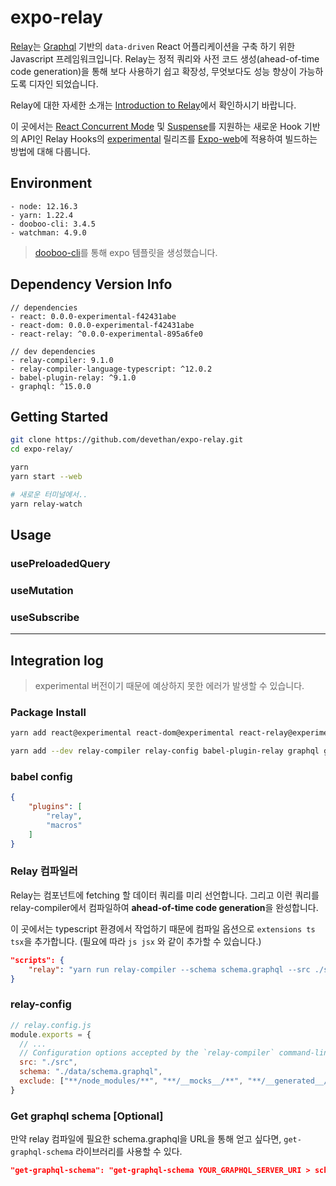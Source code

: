 # expo-relay
[Relay](https://relay.dev/)는 [Graphql](https://graphql.org/) 기반의 `data-driven` React 어플리케이션을 구축
하기 위한 Javascript 프레임워크입니다. Relay는 정적 쿼리와 사전 코드 생성(ahead-of-time code generation)을 통해 보다 사용하기 쉽고 확장성, 무엇보다도 성능 향상이 가능하도록 디자인 되었습니다.

Relay에 대한 자세한 소개는 [Introduction to Relay](https://relay.dev/docs/en/introduction-to-relay)에서 확인하시기 바랍니다.

이 곳에서는 [React Concurrent Mode](https://reactjs.org/docs/concurrent-mode-intro.html) 및 [Suspense](https://reactjs.org/docs/concurrent-mode-suspense.html)를 지원하는 새로운 Hook 기반의 API인 Relay Hooks의 [experimental](https://github.com/facebook/relay/tree/master/packages/relay-experimental) 릴리즈를 [Expo-web](https://docs.expo.io/workflow/web/#-progressive-web-apps)에 적용하여 빌드하는 방법에 대해 다룹니다.

## Environment
```
- node: 12.16.3
- yarn: 1.22.4
- dooboo-cli: 3.4.5
- watchman: 4.9.0
```

> [dooboo-cli](https://github.com/dooboolab/dooboo-cli)를 통해 expo 템플릿을 생성했습니다.

## Dependency Version Info
```
// dependencies
- react: 0.0.0-experimental-f42431abe
- react-dom: 0.0.0-experimental-f42431abe
- react-relay: ^0.0.0-experimental-895a6fe0

// dev dependencies
- relay-compiler: 9.1.0
- relay-compiler-language-typescript: ^12.0.2
- babel-plugin-relay: ^9.1.0
- graphql: ^15.0.0
```

## Getting Started
```bash
git clone https://github.com/devethan/expo-relay.git
cd expo-relay/

yarn
yarn start --web

# 새로운 터미널에서..
yarn relay-watch
```

## Usage
### usePreloadedQuery

### useMutation

### useSubscribe

***
## Integration log
> experimental 버전이기 때문에 예상하지 못한 에러가 발생할 수 있습니다.

### Package Install
```bash
yarn add react@experimental react-dom@experimental react-relay@experimental

yarn add --dev relay-compiler relay-config babel-plugin-relay graphql get-graphql-schema relay-compiler-language-typescript @types/react-relay @types/relay-runtime
```

### babel config
```json
{
	"plugins": [
		"relay",
		"macros"
	]
}
```

### Relay 컴파일러
Relay는 컴포넌트에 fetching 할 데이터 쿼리를 미리 선언합니다. 그리고 이런 쿼리를 relay-compiler에서 컴파일하여 **ahead-of-time code generation**을 완성합니다.

이 곳에서는 typescript 환경에서 작업하기 때문에 컴파일 옵션으로 `extensions ts tsx`을 추가합니다. (필요에 따라 `js jsx` 와 같이 추가할 수 있습니다.)

```json
"scripts": {
	"relay": "yarn run relay-compiler --schema schema.graphql --src ./src/ --extensions ts tsx --watchman false $@",
}
```

### relay-config
```js
// relay.config.js
module.exports = {
  // ...
  // Configuration options accepted by the `relay-compiler` command-line tool and `babel-plugin-relay`.
  src: "./src",
  schema: "./data/schema.graphql",
  exclude: ["**/node_modules/**", "**/__mocks__/**", "**/__generated__/**"],
}
```

### Get graphql schema [Optional]
만약 relay 컴파일에 필요한 schema.graphql을 URL을 통해 얻고 싶다면, `get-graphql-schema` 라이브러리를 사용할 수 있다.

```json
"get-graphql-schema": "get-graphql-schema YOUR_GRAPHQL_SERVER_URI > schema.graphql"
```
